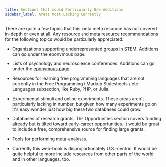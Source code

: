 ```yaml
---
title: Sections that could Particularly Use Additions
sidebar_label: Areas Most Lacking Currently
---
```


There are quite a few topics that this meta meta resource has not covered in-depth or even at all. Any resource and meta resource recommendations for the following topics would be particularly appreciated:

* Organizations supporting underrepresented groups in STEM. Additions can go under the [eponymous page](/networks/organizations/for-underrepresented-groups).

* Lists of psychology and neuroscience conferences. Additions can go under the [eponymous page](/opportunities/conferences)

* Resources for learning free programming languages that are not currently in the Free Programming / Markup Stylesheets / etc Languages subsection, like Ruby, PHP, or Julia.

* Experimental stimuli and online experiments. These areas aren't particularly lacking in number, but given how many experiments go on it's easy wonder just how big these two databases could grow.

* Databases of research grants. The Opportunities section covers funding already but is tilted toward early-career opportunities. It would be great to include a free, comprehensive source for finding large grants.

* Tools for performing meta-analyses.

* Currently this web-book is disproportionately U.S.-centric. It would be quite helpful to more include resources from other parts of the world and in other languages, too.
